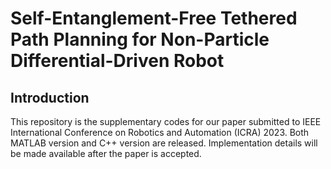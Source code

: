 # Self-Entanglement-Free Tethered Path Planning for Non-Particle Differential-Driven Robot
## Introduction

This repository is the supplementary codes for our paper submitted to IEEE International Conference on Robotics and Automation (ICRA) 2023. Both MATLAB version and C++ version are released. Implementation details will be made available after the paper is accepted.

